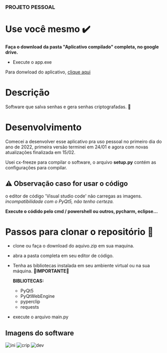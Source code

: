 ### PROJETO PESSOAL

# Use você mesmo :heavy_check_mark:

**Faça o download da pasta "Aplicativo compilado" completa, no google drive.**
- Execute o app.exe

Para donwload do aplicativo, [clique aqui](https://drive.google.com/drive/folders/1uSO1ALf7sJSxaafdxifE9i9CJO8_s3_B?usp=sharing)


# Descrição
Software que salva senhas e gera senhas criptografadas. :closed_lock_with_key:

# Desenvolvimento
Comecei a desenvolver esse aplicativo pra uso pessoal no primeiro dia do ano de 2022, primeira versão terminei em 24/01 e agora com novas atualizações finalizada em 15/02.

Usei cx-freeze para compilar o software, o arquivo **setup.py** contém as configurações para compilar.

## :warning: Observação caso for usar o código
o editor de código 'Visual studio code' não carregas as imagens. *incompatibilidade com o PyQt5, não tenho certeza.*

**Execute o códido pelo cmd / powershell ou outros, pycharm, eclipse...**

# Passos para clonar o repositório 🏁

- clone ou faça o download do aquivo.zip em sua maquina.
- abra a pasta completa em seu editor de código.
- Tenha as bibliotecas instalada em seu ambiente virtual ou na sua máquina. 🛑**IMPORTANTE**🛑

    **BIBLIOTECAS:**
    
  - PyQt5
  - PyQtWebEngine
  - pyperclip
  - requests
 
- execute o arquivo main.py 

## Imagens do software
![ini](https://user-images.githubusercontent.com/94659270/154132528-e409a8b3-2872-4d99-b8f2-f7bc261be19b.png)
![crip](https://user-images.githubusercontent.com/94659270/154132546-58f5110e-52a6-48c9-9909-ff113145a8ce.png)
![dev](https://user-images.githubusercontent.com/94659270/154132541-edc2b3e7-8564-4926-bdda-2bc93ac2fa77.png)
